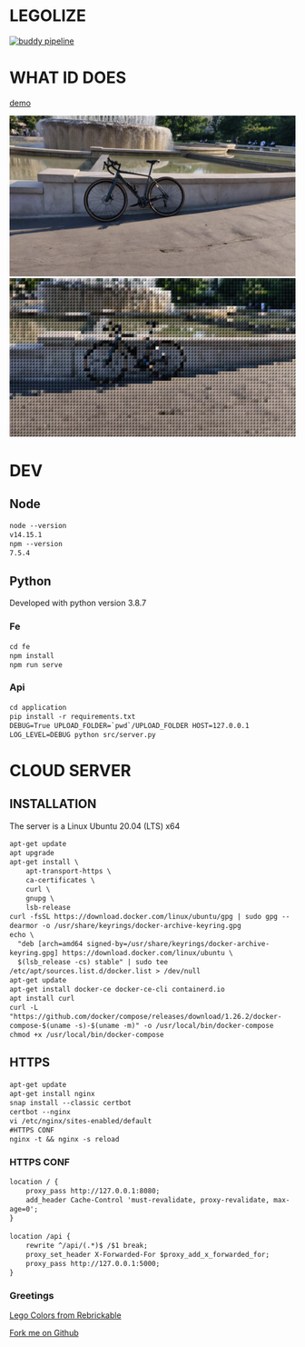 LEGOLIZE
========

[![buddy pipeline](https://app.buddy.works/skillbill-bw/legolize/pipelines/pipeline/326415/badge.svg?token=107d3bbbb60ecabcdb08e0c4f842888977cc5d7b269e84936f8b8074747daf78 "buddy pipeline")](https://app.buddy.works/skillbill-bw/legolize/pipelines/pipeline/326415)

# WHAT ID DOES

[demo](http://legolize.skillbill.net)

![source](byke-input.jpeg)
![dest](byke-output.png?ver=2)


# DEV

## Node

```
node --version 
v14.15.1
npm --version
7.5.4
```

## Python 

Developed with python version 3.8.7


### Fe

```
cd fe
npm install
npm run serve
```

### Api

```
cd application
pip install -r requirements.txt
DEBUG=True UPLOAD_FOLDER=`pwd`/UPLOAD_FOLDER HOST=127.0.0.1 LOG_LEVEL=DEBUG python src/server.py
```

# CLOUD SERVER

## INSTALLATION

The server is a Linux Ubuntu 20.04 (LTS) x64

```shell
apt-get update
apt upgrade
apt-get install \
    apt-transport-https \
    ca-certificates \
    curl \
    gnupg \
    lsb-release
curl -fsSL https://download.docker.com/linux/ubuntu/gpg | sudo gpg --dearmor -o /usr/share/keyrings/docker-archive-keyring.gpg
echo \
  "deb [arch=amd64 signed-by=/usr/share/keyrings/docker-archive-keyring.gpg] https://download.docker.com/linux/ubuntu \
  $(lsb_release -cs) stable" | sudo tee /etc/apt/sources.list.d/docker.list > /dev/null
apt-get update
apt-get install docker-ce docker-ce-cli containerd.io
apt install curl
curl -L "https://github.com/docker/compose/releases/download/1.26.2/docker-compose-$(uname -s)-$(uname -m)" -o /usr/local/bin/docker-compose
chmod +x /usr/local/bin/docker-compose
```

## HTTPS

```
apt-get update
apt-get install nginx
snap install --classic certbot 
certbot --nginx 
vi /etc/nginx/sites-enabled/default 
#HTTPS CONF
nginx -t && nginx -s reload
```

### HTTPS CONF

```
location / {
    proxy_pass http://127.0.0.1:8080;
    add_header Cache-Control 'must-revalidate, proxy-revalidate, max-age=0';
}

location /api {
    rewrite ^/api/(.*)$ /$1 break;
    proxy_set_header X-Forwarded-For $proxy_add_x_forwarded_for;
    proxy_pass http://127.0.0.1:5000;
}
```

### Greetings

[Lego Colors from Rebrickable](https://rebrickable.com/downloads/)

[Fork me on Github](https://github.com/simonwhitaker/github-fork-ribbon-css)
